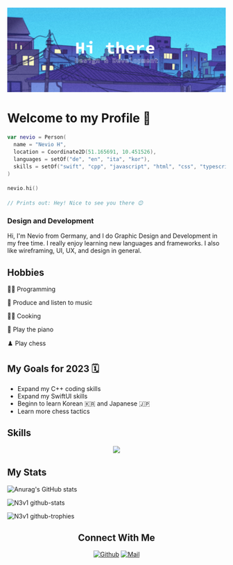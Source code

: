 <!--Banner-->

![Banner](Profile_Banner.png)

<!--Summary:
  - Introduction
  - Experiences
  - Skills
  - Example Projects
  - hobbies
  - study goals
  - ...
-->

# **Welcome to my Profile** 👋

```SWIFT
var nevio = Person(
  name = "Nevio H",
  location = Coordinate2D(51.165691, 10.451526),
  languages = setOf("de", "en", "ita", "kor"),
  skills = setOf("swift", "cpp", "javascript", "html", "css", "typescript", "nextjs", "svelte")
)

nevio.hi()

// Prints out: Hey! Nice to see you there 😊
```

### Design and Development

Hi, I'm Nevio from Germany, and I do Graphic Design and Development in my free time. I really enjoy learning new languages and frameworks.
I also like wireframing, UI, UX, and design in general.

## Hobbies

👨‍💻 Programming

🎵 Produce and listen to music

👨‍🍳 Cooking

🎹 Play the piano

♟️ Play chess

## My Goals for 2023 🗓️

- Expand my C++ coding skills
- Expand my SwiftUI skills
- Beginn to learn Korean 🇰🇷 and Japanese 🇯🇵
- Learn more chess tactics

## Skills

<p align="center">
  <a href="https://skillicons.dev">
    <img src="https://skillicons.dev/icons?i=github,git,docker,php,react,md,c,cpp,cs,css,html,js,ts,tailwind,swift,svelte,vim,neovim,vscode,visualstudio,figma,ai,ps,xd,blender,unity,unreal,firebase,discord,ableton" />
  </a>
</p>

<!--Projects-->



## My Stats

<!--![Overall](http://github-profile-summary-cards.vercel.app/api/cards/profile-details?username=N3v1&theme=shades-of-purple)-->

![Anurag's GitHub stats](https://github-readme-stats.vercel.app/api?username=N3v1&show_icons=true&theme=shades-of-purple)
<!--![](https://github-readme-streak-stats.herokuapp.com/?user=N3v1&theme=shades-of-purple)
![Top Langs](https://github-readme-stats.vercel.app/api/top-langs/?username=N3v1&layout=compact&theme=shades-of-purple)-->


![N3v1 github-stats](https://stats.dooboo.io/api/github-stats-advanced?login=N3v1)

<!--Tropy-->

![N3v1 github-trophies](https://stats.dooboo.io/api/github-trophies?login=N3v1)

<h2 align="center">Connect With Me</h2>

<div align=center>
  
[![Github](https://img.shields.io/badge/GitHub-100000?style=for-the-badge&logo=github&logoColor=white)](https://github.com/N3v1)
[![Mail](https://img.shields.io/badge/Gmail-D14836?style=for-the-badge&logo=gmail&logoColor=white)](mailto:n3v1@gmail.com)

<p align="center">
  <a aria-label="Connect with me on Discord" href="" target="_blank">
    <img alt="" src="https://img.shields.io/badge/Discord-black.svg?style=for-the-badge&logo=Discord">
  </a>
</p>
  
</div>
